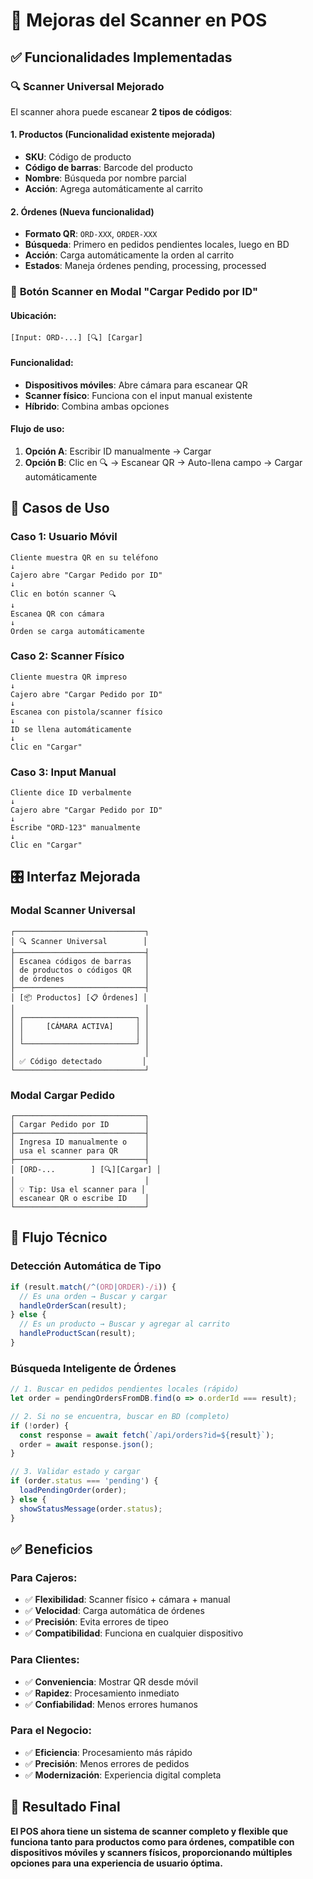 # 📱 Mejoras del Scanner en POS

## ✅ **Funcionalidades Implementadas**

### 🔍 **Scanner Universal Mejorado**
El scanner ahora puede escanear **2 tipos de códigos**:

#### 1. **Productos** (Funcionalidad existente mejorada)
- **SKU**: Código de producto
- **Código de barras**: Barcode del producto  
- **Nombre**: Búsqueda por nombre parcial
- **Acción**: Agrega automáticamente al carrito

#### 2. **Órdenes** (Nueva funcionalidad)
- **Formato QR**: `ORD-XXX`, `ORDER-XXX`
- **Búsqueda**: Primero en pedidos pendientes locales, luego en BD
- **Acción**: Carga automáticamente la orden al carrito
- **Estados**: Maneja órdenes pending, processing, processed

### 📱 **Botón Scanner en Modal "Cargar Pedido por ID"**

#### **Ubicación**:
```
[Input: ORD-...] [🔍] [Cargar]
```

#### **Funcionalidad**:
- **Dispositivos móviles**: Abre cámara para escanear QR
- **Scanner físico**: Funciona con el input manual existente
- **Híbrido**: Combina ambas opciones

#### **Flujo de uso**:
1. **Opción A**: Escribir ID manualmente → Cargar
2. **Opción B**: Clic en 🔍 → Escanear QR → Auto-llena campo → Cargar automáticamente

## 🎯 **Casos de Uso**

### **Caso 1: Usuario Móvil**
```
Cliente muestra QR en su teléfono
↓
Cajero abre "Cargar Pedido por ID"
↓
Clic en botón scanner 🔍
↓
Escanea QR con cámara
↓
Orden se carga automáticamente
```

### **Caso 2: Scanner Físico**
```
Cliente muestra QR impreso
↓
Cajero abre "Cargar Pedido por ID"
↓
Escanea con pistola/scanner físico
↓
ID se llena automáticamente
↓
Clic en "Cargar"
```

### **Caso 3: Input Manual**
```
Cliente dice ID verbalmente
↓
Cajero abre "Cargar Pedido por ID"
↓
Escribe "ORD-123" manualmente
↓
Clic en "Cargar"
```

## 🎛️ **Interfaz Mejorada**

### **Modal Scanner Universal**
```
┌─────────────────────────────┐
│ 🔍 Scanner Universal        │
├─────────────────────────────┤
│ Escanea códigos de barras   │
│ de productos o códigos QR   │
│ de órdenes                  │
├─────────────────────────────┤
│ [📦 Productos] [📋 Órdenes] │
│                             │
│ ┌─────────────────────────┐ │
│ │     [CÁMARA ACTIVA]     │ │
│ │                         │ │
│ └─────────────────────────┘ │
│                             │
│ ✅ Código detectado         │
└─────────────────────────────┘
```

### **Modal Cargar Pedido**
```
┌─────────────────────────────┐
│ Cargar Pedido por ID        │
├─────────────────────────────┤
│ Ingresa ID manualmente o    │
│ usa el scanner para QR      │
├─────────────────────────────┤
│ [ORD-...        ] [🔍][Cargar] │
│                             │
│ 💡 Tip: Usa el scanner para │
│ escanear QR o escribe ID    │
└─────────────────────────────┘
```

## 🔄 **Flujo Técnico**

### **Detección Automática de Tipo**
```javascript
if (result.match(/^(ORD|ORDER)-/i)) {
  // Es una orden → Buscar y cargar
  handleOrderScan(result);
} else {
  // Es un producto → Buscar y agregar al carrito
  handleProductScan(result);
}
```

### **Búsqueda Inteligente de Órdenes**
```javascript
// 1. Buscar en pedidos pendientes locales (rápido)
let order = pendingOrdersFromDB.find(o => o.orderId === result);

// 2. Si no se encuentra, buscar en BD (completo)
if (!order) {
  const response = await fetch(`/api/orders?id=${result}`);
  order = await response.json();
}

// 3. Validar estado y cargar
if (order.status === 'pending') {
  loadPendingOrder(order);
} else {
  showStatusMessage(order.status);
}
```

## ✅ **Beneficios**

### **Para Cajeros**:
- ✅ **Flexibilidad**: Scanner físico + cámara + manual
- ✅ **Velocidad**: Carga automática de órdenes
- ✅ **Precisión**: Evita errores de tipeo
- ✅ **Compatibilidad**: Funciona en cualquier dispositivo

### **Para Clientes**:
- ✅ **Conveniencia**: Mostrar QR desde móvil
- ✅ **Rapidez**: Procesamiento inmediato
- ✅ **Confiabilidad**: Menos errores humanos

### **Para el Negocio**:
- ✅ **Eficiencia**: Procesamiento más rápido
- ✅ **Precisión**: Menos errores de pedidos
- ✅ **Modernización**: Experiencia digital completa

## 🎯 **Resultado Final**

**El POS ahora tiene un sistema de scanner completo y flexible que funciona tanto para productos como para órdenes, compatible con dispositivos móviles y scanners físicos, proporcionando múltiples opciones para una experiencia de usuario óptima.**